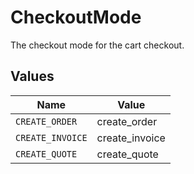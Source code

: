 # CheckoutMode

The checkout mode for the cart checkout.


## Values

| Name             | Value            |
| ---------------- | ---------------- |
| `CREATE_ORDER`   | create_order     |
| `CREATE_INVOICE` | create_invoice   |
| `CREATE_QUOTE`   | create_quote     |